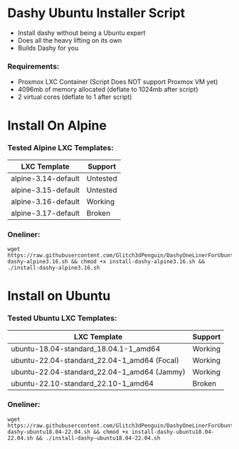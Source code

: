 # Dashy Ubuntu Installer Script

- Install dashy without being a Ubuntu expert
- Does all the heavy lifting on its own
- Builds Dashy for you

### Requirements:
- Proxmox LXC Container (Script Does NOT support Proxmox VM yet)
- 4096mb of memory allocated (deflate to 1024mb after script)
- 2 virtual cores (deflate to 1 after script) 

# Install On Alpine

### Tested Alpine LXC Templates:
|    LXC Template     |    Support   |
| ------------------- | ------------ |
| alpine-3.14-default | Untested     |
| alpine-3.15-default | Untested     |
| alpine-3.16-default | Working      |
| alpine-3.17-default | Broken       |


### Oneliner:

```
wget https://raw.githubusercontent.com/Glitch3dPenguin/DashyOneLinerForUbuntu/main/Alpine%20Scripts/install-dashy-alpine3.16.sh && chmod +x install-dashy-alpine3.16.sh && ./install-dashy-alpine3.16.sh
```


# Install on Ubuntu

### Tested Ubuntu LXC Templates:

|                   LXC Template              |    Support   |
| ------------------------------------------- | ------------ |
| ubuntu-18.04-standard_18.04.1-1_amd64       | Working      |
| ubuntu-22.04-standard_22.04-1_amd64 (Focal) | Working      |
| ubuntu-22.04-standard_22.04-1_amd64 (Jammy) | Working      |
| ubuntu-22.10-standard_22.10-1_amd64         | Broken       |

### Oneliner:

```
wget https://raw.githubusercontent.com/Glitch3dPenguin/DashyOneLinerForUbuntu/main/Ubuntu%20Scripts/install-dashy-ubuntu18.04-22.04.sh && chmod +x install-dashy-ubuntu18.04-22.04.sh && ./install-dashy-ubuntu18.04-22.04.sh
```